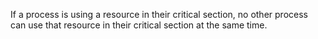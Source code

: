 If a process is using a resource in their critical section, no other process can use that resource in their critical section at the same time.
